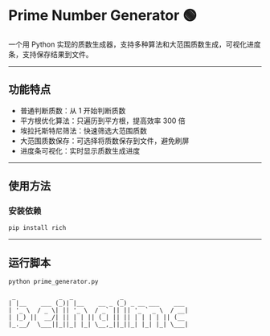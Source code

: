# Prime Number Generator 🟢

一个用 Python 实现的质数生成器，支持多种算法和大范围质数生成，可视化进度条，支持保存结果到文件。

---

## 功能特点

- 普通判断质数：从 1 开始判断质数  
- 平方根优化算法：只遍历到平方根，提高效率 300 倍  
- 埃拉托斯特尼筛法：快速筛选大范围质数  
- 大范围质数保存：可选择将质数保存到文件，避免刷屏  
- 进度条可视化：实时显示质数生成进度  

---

## 使用方法

### 安装依赖
```bash
pip install rich
```
---
## 运行脚本

```bash
python prime_generator.py
```
```
 _            _  _             _
| |__    ___ (_)| |__    __ _ (_) _ __ ___    ___ 
| '_ \  / _ \| || '_ \  / _` || || '_ ` _ \  / __|
| |_) ||  __/| || | | || (_| || || | | | | || (__ 
|_.__/  \___||_||_| |_| \__,_||_||_| |_| |_| \___|
```
